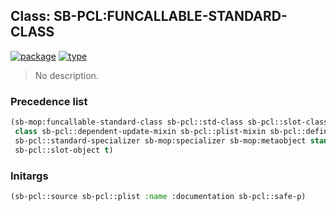 ## Class: SB-PCL:FUNCALLABLE-STANDARD-CLASS
[![package](https://img.shields.io/badge/Package-SB--PCL-5f9ea0.svg?style=social&colorA=999999)](../) [![type](https://img.shields.io/badge/Type-Class-5f9ea0.svg?style=social&colorA=999999)](../#class) 

> No description.

### Precedence list
```cl
(sb-mop:funcallable-standard-class sb-pcl::std-class sb-pcl::slot-class sb-pcl::pcl-class
 class sb-pcl::dependent-update-mixin sb-pcl::plist-mixin sb-pcl::definition-source-mixin
 sb-pcl::standard-specializer sb-mop:specializer sb-mop:metaobject standard-object
 sb-pcl::slot-object t)
```
### Initargs
```cl
(sb-pcl::source sb-pcl::plist :name :documentation sb-pcl::safe-p)
```
